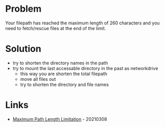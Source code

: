 # Problem

Your filepath has reached the maximum length of 260 characters and you need to fetch/rescue files at the end of the limit.

# Solution

* try to shorten the directory names in the path
* try to mount the last accessable directory in the past as networkdrive
    * this way you are shorten the total filepath
    * move all files out
    * try to shorten the directory and file names

# Links

* [Maximum Path Length Limitation](https://docs.microsoft.com/en-us/windows/win32/fileio/maximum-file-path-limitation) - 20210308
